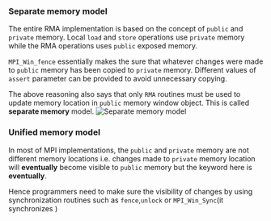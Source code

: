 ### Separate memory model
The entire RMA implementation is based on the concept of `public` and `private` memory.
Local `load` and `store` operations use `private` memory while the RMA operations uses `public` exposed memory.

`MPI_Win_fence` essentially makes the sure that whatever changes were made to `public` memory has been copied to `private` memory. Different values of `assert` parameter can be provided to avoid unnecessary copying.

The above reasoning also says that only `RMA` routines must be used to update memory location in `public` memory window object. This is called **separate memory** model.
![Separate memory model](Attachments/Separate_mem_model_.png)

### Unified memory model
In most of MPI implementations, the `public` and `private` memory are not different memory locations i.e. changes made to `private` memory location will **eventually** become visible to `public` memory but the keyword here is **eventually**.

Hence programmers need to make sure the visibility of changes by using synchronization routines such as `fence`,`unlock` or `MPI_Win_Sync`(it synchronizes )